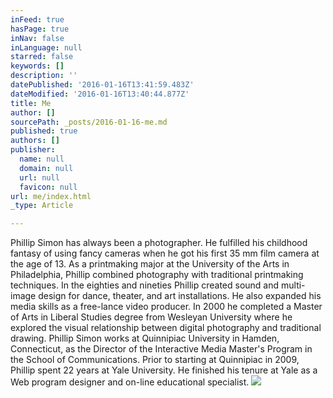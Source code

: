 ```yaml
---
inFeed: true
hasPage: true
inNav: false
inLanguage: null
starred: false
keywords: []
description: ''
datePublished: '2016-01-16T13:41:59.483Z'
dateModified: '2016-01-16T13:40:44.877Z'
title: Me
author: []
sourcePath: _posts/2016-01-16-me.md
published: true
authors: []
publisher:
  name: null
  domain: null
  url: null
  favicon: null
url: me/index.html
_type: Article

---
```

Phillip Simon has always been a photographer. He fulfilled his childhood fantasy of using fancy cameras when he got his first 35 mm film camera at the age of 13\. As a printmaking major at the University of the Arts in Philadelphia, Phillip combined photography with traditional printmaking techniques.
In the eighties and nineties Phillip created sound and multi-image design for dance, theater, and art installations. He also expanded his media skills as a free-lance video producer.
In 2000 he completed a Master of Arts in Liberal Studies degree from Wesleyan University where he explored the visual relationship between digital photography and traditional drawing.
Phillip Simon works at Quinnipiac University in Hamden, Connecticut, as the Director of the Interactive Media Master's Program in the School of Communications. Prior to starting at Quinnipiac in 2009, Phillip spent 22 years at Yale University. He finished his tenure at Yale as a Web program designer and on-line educational specialist.
![](https://the-grid-user-content.s3-us-west-2.amazonaws.com/c3273b87-537f-41d4-b966-b866d562997a.jpg)
